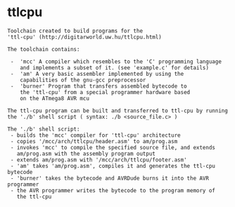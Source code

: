 # ttlcpu

    Toolchain created to build programs for the
    'ttl-cpu' (http://digitarworld.uw.hu/ttlcpu.html)
    
    The toolchain contains:
    
     -  'mcc' A compiler which resembles to the 'C' programming language
        and implements a subset of it. (see 'example.c' for details)
     -  'am' A very basic assembler implemented by using the
        capabilities of the gnu-gcc preprocessor
     -  'burner' Program that transfers assembled bytecode to
        the 'ttl-cpu' from a special programmer hardware based
        on the ATmega8 AVR mcu

    The ttl-cpu program can be built and transferred to ttl-cpu by running
    the './b' shell script ( syntax: ./b <source_file.c> )

    The './b' shell script:
     - builds the 'mcc' compiler for 'ttl-cpu' architecture
     - copies '/mcc/arch/ttlcpu/header.asm' to am/prog.asm
     - invokes 'mcc' to compile the specified source file, and extends
       am/prog.asm with the assembly program output
     - extends am/prog.asm with '/mcc/arch/ttlcpu/footer.asm'
     - 'am' takes 'am/prog.asm', compiles it and generates the ttl-cpu bytecode
     - 'burner' takes the bytecode and AVRDude burns it into the AVR programmer
     - the AVR programmer writes the bytecode to the program memory of
       the ttl-cpu

